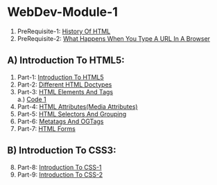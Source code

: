 # WebDev-Module-1

1. PreRequisite-1: [History Of HTML](PreRequisite-1-History_Of_HTML.md)
2. PreRequisite-2: [What Happens When You Type A URL In A Browser](PreRequisite-2-What_happens_when_you_type_URL.md)

## A) Introduction To HTML5:
   
   1. Part-1: [Introduction To HTML5](Part-1-Introduction_to_HTML5.md)          
   2. Part-2: [Different HTML Doctypes](Part-2-Different_HTML_Doctypes.md)              
   3. Part-3: [HTML Elements And Tags](Part-3-HTML_Elements_And_Tags.md)      
          a.) [Code 1](Code-1-First_Example.html)                 
   4. Part-4: [HTML Attributes(Media Attributes)](Part-4-HTML_Attributes(Media_Attributes).md)        
   5. Part-5: [HTML Selectors And Grouping](Part-5-HTML_Selectors_And_Grouping.md)             
   6. Part-6: [Metatags And OGTags](Part-6-Metatags_And_OGTags.md)                  
   7. Part-7: [HTML Forms](Part-7-HTML_Forms.md)                   

## B) Introduction To CSS3:

   8. Part-8: [Introduction To CSS-1](Part-8-Introduction_to_CSS-1.md)
   9. Part-9: [Introduction To CSS-2](Part-9-Introduction_to_CSS-2.md)
